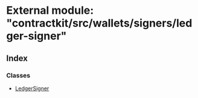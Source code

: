 # External module: "contractkit/src/wallets/signers/ledger-signer"

## Index

### Classes

* [LedgerSigner](../classes/_contractkit_src_wallets_signers_ledger_signer_.ledgersigner.md)
